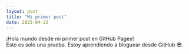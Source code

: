 ```yaml
---
layout: post
title: "Mi primer post"
date: 2025-04-23
---
```


¡Hola mundo desde mi primer post en GitHub Pages!  
Esto es solo una prueba. Estoy aprendiendo a bloguear desde GitHub 😎.
